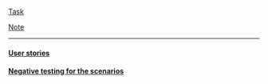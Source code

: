 [Task](https://drive.google.com/file/d/1cCB0Bgviv_u8Rv-7vZTze6m0ZfZxDgF-/view?usp=sharing)

[Note](https://drive.google.com/file/d/1yz7Iv60ibrhrGf5LJaDYfcE-ClNV8xoZ/view?usp=sharing)

-----

#### [User stories](https://docs.google.com/document/d/1RAlGuF9qIJsiphK4oUUwDzDa_V3wGRJ5b6GKb5L9mrI/edit)
#### [Negative testing for the scenarios](https://docs.google.com/document/d/15RMKMSXW5s9NsWrInGKoq_F1n9l1cAnRxjWteNlEbQg/edit?usp=sharing)

